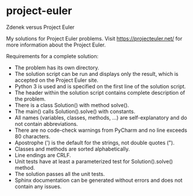 # project-euler
Zdenek versus Project Euler

My solutions for Project Euler problems. Visit https://projecteuler.net/ for more information about the Project Euler.

Requirements for a complete solution:
* The problem has its own directory.
* The solution script can be run and displays only the result, which is accepted on the Project Euler site.
* Python 3 is used and is specified on the first line of the solution script.
* The header within the solution script contains complete description of the problem.
* There is a class Solution() with method solve().
* The main() calls Solution().solve() with constants.
* All names (variables, classes, methods, ...) are self-explanatory and do not contain abbreviations.
* There are no code-check warnings from PyCharm and no line exceeds 80 characters.
* Apostrophe (') is the default for the strings, not double quotes (").
* Classes and methods are sorted alphabetically.
* Line endings are CRLF.
* Unit tests have at least a parameterized test for Solution().solve() method.
* The solution passes all the unit tests.
* Sphinx documentation can be generated without errors and does not contain any issues.
